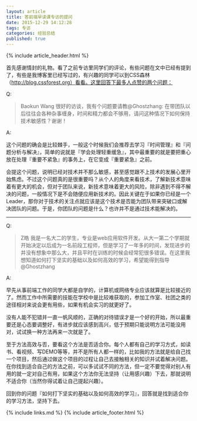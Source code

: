 ```yaml
---
layout: article
title: 答前端早读课专访的提问
date: 2015-12-29 14:12:28
tags: 专访
categories: 经验总结
published: true
---
```


{% include article_header.html %}

首先感谢情封的礼物。看了之前专访里同学们的评论，有些问题在文中已经有提到了，有些是我博客里已经写过的，有兴趣的同学可以到CSS森林（http://blog.cssforest.org）看看。这里回答下最多人点赞的两个问题：

Q:

> Baokun Wang
> 很好的访谈，我有个问题要请教@Ghostzhang: 在带团队以后往往会各种杂事缠身，时间和精力都会不够用，请问这种情况下如何保持技术敏感性？谢谢！

A:

这个问题的确会是比较棘手，一般这个时候我们会推荐去学习『时间管理』和『问题分析与解决』，简单的说就是『学会处理轻重缓急』，其中最重要的就是要把重心放在处理『重要不紧急』的事务上，在它变成『重要紧急』之前。

会提这个问题，说明已经对技术并不那么敏感，甚至感觉跟不上技术的发展心里开始焦虑。不过这个问题真的是很重要吗？从个人的角度来看技术，了解新技术意味着有更大的机会，但对于团队来说，新技术意味着更大的风险，除非遇到不得不解决的问题，一般情况下是不会随便应用新技术的。因此关键在于如果你已经是一个Leader，那你对于技术的关注点就应该是这个技术是否能为团队带来突破口或解决团队的问题。于是，你团队的问题是什么？也许并不是通过技术能解决的。

----------

Q:

> Z皓
> 我是一名大二的学生，专业是web应用软件开发。从大一第二个学期就开始决定以后成为一名前段工程师，但是学习了一年多的时间，发现进步的并没有想象中那么大，并且平时在训练的时候会经常犯很多错误。在这里我想知道如何打下坚实的基础以及如何高效的学习，希望能得到指导@Ghostzhang 

A:

早先从事前端工作的同学大都是自学的，计算机或网络专业应该就算是比较接近的了。然而工作中所需要的技能在学校中是比较难获取的，参加工作室、社团之类的途径相对来说会更有用些，如果有机会实习的就更好了。

没有人能不犯错并一直一帆风顺的，正确的对待错误才是一个好的开始，所以最重要还是心态要调整好，有进步就应该感到高兴，低于预期只能说明方法可能没用对，试试换一种方法再来一次就是了。

至于方法高效与否，要看这个方法是否适合你。每个人都有自己的学习方式，如读书、看视频、写DEMO等等，并不是所有人都一样的，比如我的方法就是给自己找一个项目，然后通过做这个项目的过程让自己去接触相关的知识并试着解决问题。在你找到适合自己的方法之前，可以多试试不同的方法，但一定不要觉得对别人有用的就一定对自己有用，如果这个方法你无法坚持（让用感兴趣）下去，那就说明不适合你（当然你得试着让自己提起兴趣）。

回到你的问题『如何打下坚实的基础以及如何高效的学习』，回答就是找到适合你的学习方法，坚持下去。

{% include links.md %}
{% include article_footer.html %}